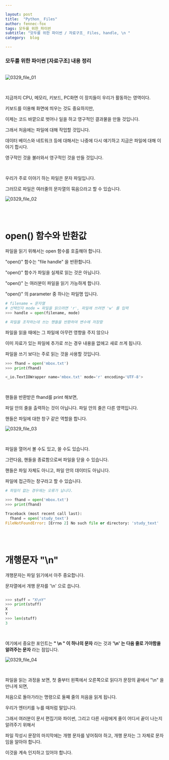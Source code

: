 ```yaml
---

layout: post
title:  "Python_ Files"
author: fennec-fox
tags: 모두를_위한_파이썬
subtitle: "모두를 위한 파이썬 / 자료구조_ Files, handle, \n "
category:  blog

---
```


### 모두를 위한 파이썬 [자료구조] 내용 정리

<br> ![0329_file_01](/assets/img_studed/0329_file_01.png)

<br>

지금까지 CPU, 메모리, 키보드, PC화면 이 장치들이 우리가 활동하는 영역이다. 

키보드를 이용해 화면에 띄우는 것도 중요하지만, 

이제는 코드 바깥으로 벗어나 일을 하고 영구적인 결과물을 만들 것입니다. 

그래서 처음에는 파일에 대해 작업할 것입니다. 

데이터 베이스와 네트워크 등에 대해서는 나중에 다시 얘기하고 지금은 파일에 대해 이야기 합시다.

영구적인 것을 불러와서 영구적인 것을 만들 것입니다. 

<br>

우리가 주로 이야기 하는 파일은 문자 파일입니다.

그러므로 파일은 여러줄의 문자열의 묶음으라고 할 수 있습니다. 

![0329_file_02](/assets/img_studed/0329_file_02.png)

<br>

<br>

# open() 함수와 반환값

파일을 읽기 위해서는 open 함수를 호출해야 합니다. 

"open()" 함수는 "file handle" 을 반환합니다.   

"open()" 함수가 파일을 실제로 읽는 것은 아닙니다. 

"open()" 는 여러분이 파일을 읽기 가능하게 합니다. 

"open()" 의 parameter 중 하나는 파일명 입니다. 

```python
# filename = 문자열
# 선택인자 mode = 파일을 읽으려면 'r', 파일에 쓰려면 'w' 를 입력
>>> handle = open(filename, mode)

# 파일을 조작하는데 쓰는 핸들을 반환하여 변수에 저장함
```

파일을 읽을 때에는 그 파일에 아무런 영향을 주지 않으나

이미 자료가 있는 파일에 추가로 쓰는 경우 내용을 없애고 새로 쓰게 됩니다. 

파일을 쓰기 보다는 주로 읽는 것을 사용할 것입니다. 

```python
>>> fhand = open('mbox.txt')
>>> print(fhand)

<_io.TextIOWrapper name='mbox.txt' mode='r' encoding='UTF-8'>
```

<br>

핸들을 반환받은 fhand를 print 해보면, 

파일 안의 줄을 출력하는 것이 아닙니다. 파일 안의 줄은 다른 영역입니다. 

핸들은 파일에 대한 창구 같은 역할을 합니다. 

![0329_file_03](/assets/img_studed/0329_file_03.png)

<br>

파일을 열어서 볼 수도 있고, 쓸 수도 있습니다.

그런다음, 핸들을 종료함으로써 파일을 닫을 수 있습니다. 

핸들은 파일 자체도 아니고, 파일 안의 데이터도 아닙니다. 

파일에 접근하는 창구라고 할 수 있습니다. 

```python
# 파일이 없는 경우에는 오류가 납니다.

>>> fhand = open('mbox.txt')
>>> print(fhand)

Traceback (most recent call last):
  fhand = open('study_text')
FileNotFoundError: [Errno 2] No such file or directory: 'study_text'
```

<br>

<br>

# 개행문자 "\n"

 개행문자는 파일 읽기에서 아주 중요합니다. 

문자열에서 개행 문자를 '\n' 으로 씁니다. 

```python 

>>> stuff = "X\nY"
>>> print(stuff)
X
Y
>>> len(stuff)
3
```

<br>

여기에서 중요한 포인트는 **" \n " 이 하나의 문자** 라는 것과 **'\n' 는 다음 줄로 가야함을 알려주는 문자** 라는 점입니다.

![0329_file_04](/assets/img_studed/0329_file_04.png)

<br>

파일을 읽는 과정을 보면, 첫 줄부터 왼쪽에서 오른쪽으로 읽다가 문장의 끝에서 "\n" 을 만나게 되면, 

처음으로 돌아가라는 명령으로 둘째 줄의 처음을 읽게 됩니다. 

우리가 엔터키를 누를 때처럼 말입니다. 

그래서 여러분이 문서 편집기와 파이썬, 그리고 다른 사람에게 줄이 어디서 끝이 나는지 알려주기 위해서

파일 작성시 문장의 마지막에는 개행 문자를 넣어줘야 하고, 개행 문자는 그 자체로 문자임을 알아야 합니다.  

이것을 계속 인지하고 있어야 합니다.

